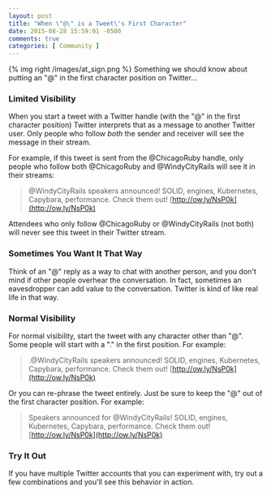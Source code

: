 ```yaml
---
layout: post
title: "When \"@\" is a Tweet\'s First Character"
date: 2015-08-28 15:59:01 -0500
comments: true
categories: [ Community ]
---
```

{% img right /images/at_sign.png %}
Something we should know about putting an "@" in the first character position on Twitter...

### Limited Visibility
When you start a tweet with a Twitter handle (with the "@" in the first character position) Twitter interprets that as a message to another Twitter user. Only people who follow _both_ the sender and receiver will see the message in their stream.
<!--more-->
For example, if this tweet is sent from the @ChicagoRuby handle, only people who follow both @ChicagoRuby and @WindyCityRails will see it in their streams:

>@WindyCityRails speakers announced! SOLID, engines, Kubernetes, Capybara, performance. Check them out! [http://ow.ly/NsP0k](http://ow.ly/NsP0k)

Attendees who only follow @ChicagoRuby or @WindyCityRails (not both) will never see this tweet in their Twitter stream.

### Sometimes You Want It That Way
Think of an "@" reply as a way to chat with another person, and you don't mind if other people overhear the conversation. In fact, sometimes an eavesdropper can add value to the conversation. Twitter is kind of like real life in that way.

### Normal Visibility
For normal visibility, start the tweet with any character other than "@". Some people will start with a "." in the first position. For example:

>.@WindyCityRails speakers announced! SOLID, engines, Kubernetes, Capybara, performance. Check them out! [http://ow.ly/NsP0k](http://ow.ly/NsP0k)

Or you can re-phrase the tweet entirely. Just be sure to keep the "@" out of the first character position. For example:

>Speakers announced for @WindyCityRails! SOLID, engines, Kubernetes, Capybara, performance. Check them out! [http://ow.ly/NsP0k](http://ow.ly/NsP0k)

### Try It Out
If you have multiple Twitter accounts that you can experiment with, try out a few combinations and you'll see this behavior in action.

